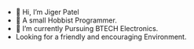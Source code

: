 - 👋 Hi, I’m Jiger Patel
- 👀 A small Hobbist Programmer.
- 🌱 I’m currently Pursuing BTECH Electronics.
- Looking for a friendly and encouraging Environment.
